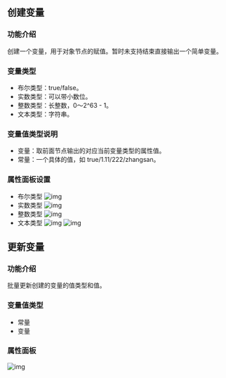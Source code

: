 ## 创建变量
### 功能介绍
创建一个变量，用于对象节点的赋值。暂时未支持结束直接输出一个简单变量。

### 变量类型
- 布尔类型：true/false。
- 实数类型：可以带小数位。
- 整数类型：长整数，0～2^63 - 1。
- 文本类型：字符串。

### 变量值类型说明
- 变量：取前面节点输出的对应当前变量类型的属性值。
- 常量：一个具体的值，如 true/1.11/222/zhangsan。

### 属性面板设置
- 布尔类型
![img](https://main.qcloudimg.com/raw/7f7c600d76a3be80f02b177b80a6b0c2.png)    
- 实数类型
![img](https://main.qcloudimg.com/raw/8520ff90c5fe4826b0117528cfa8c9dd.png)      
- 整数类型
![img](https://main.qcloudimg.com/raw/a460190c8ab320c8e6dc9fedaa652eeb.png)   
- 文本类型
![img](https://main.qcloudimg.com/raw/2e154de978419b73809f0675d849f2f3.png)
 ![img](https://main.qcloudimg.com/raw/0e5f54d10690fde47d6e83709404c159.png)

## 更新变量
### 功能介绍
批量更新创建的变量的值类型和值。

### 变量值类型
- 常量
- 变量

### 属性面板
![img](https://main.qcloudimg.com/raw/205648374a37286f24b9aa7bb3df14d1.png)
